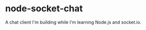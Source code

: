 node-socket-chat
================

A chat client I'm building while I'm learning Node.js and socket.io.